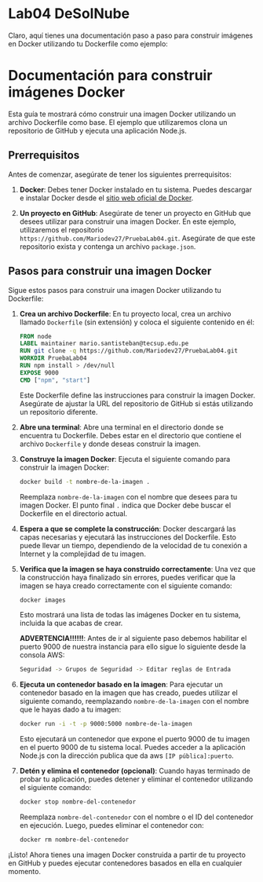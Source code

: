 # Lab04 DeSolNube 
Claro, aquí tienes una documentación paso a paso para construir imágenes en Docker utilizando tu Dockerfile como ejemplo:

# Documentación para construir imágenes Docker

Esta guía te mostrará cómo construir una imagen Docker utilizando un archivo Dockerfile como base. El ejemplo que utilizaremos clona un repositorio de GitHub y ejecuta una aplicación Node.js.

## Prerrequisitos

Antes de comenzar, asegúrate de tener los siguientes prerrequisitos:

1. **Docker**: Debes tener Docker instalado en tu sistema. Puedes descargar e instalar Docker desde el [sitio web oficial de Docker](https://www.docker.com/).

2. **Un proyecto en GitHub**: Asegúrate de tener un proyecto en GitHub que desees utilizar para construir una imagen Docker. En este ejemplo, utilizaremos el repositorio `https://github.com/Mariodev27/PruebaLab04.git`. Asegúrate de que este repositorio exista y contenga un archivo `package.json`.

## Pasos para construir una imagen Docker

Sigue estos pasos para construir una imagen Docker utilizando tu Dockerfile:

1. **Crea un archivo Dockerfile**: En tu proyecto local, crea un archivo llamado `Dockerfile` (sin extensión) y coloca el siguiente contenido en él:

   ```Dockerfile
   FROM node
   LABEL maintainer mario.santisteban@tecsup.edu.pe
   RUN git clone -q https://github.com/Mariodev27/PruebaLab04.git
   WORKDIR PruebaLab04
   RUN npm install > /dev/null
   EXPOSE 9000
   CMD ["npm", "start"]
   ```

   Este Dockerfile define las instrucciones para construir la imagen Docker. Asegúrate de ajustar la URL del repositorio de GitHub si estás utilizando un repositorio diferente.

2. **Abre una terminal**: Abre una terminal en el directorio donde se encuentra tu Dockerfile. Debes estar en el directorio que contiene el archivo `Dockerfile` y donde deseas construir la imagen.

3. **Construye la imagen Docker**: Ejecuta el siguiente comando para construir la imagen Docker:

   ```bash
   docker build -t nombre-de-la-imagen .
   ```

   Reemplaza `nombre-de-la-imagen` con el nombre que desees para tu imagen Docker. El punto final `.` indica que Docker debe buscar el Dockerfile en el directorio actual.

4. **Espera a que se complete la construcción**: Docker descargará las capas necesarias y ejecutará las instrucciones del Dockerfile. Esto puede llevar un tiempo, dependiendo de la velocidad de tu conexión a Internet y la complejidad de tu imagen.

5. **Verifica que la imagen se haya construido correctamente**: Una vez que la construcción haya finalizado sin errores, puedes verificar que la imagen se haya creado correctamente con el siguiente comando:

   ```bash
   docker images
   ```

   Esto mostrará una lista de todas las imágenes Docker en tu sistema, incluida la que acabas de crear.
   
   **ADVERTENCIA!!!!!!**:
   Antes de ir al siguiente paso debemos habilitar el puerto 9000 de nuestra instancia para ello sigue lo siguiente desde la consola AWS:
   ```bash
   Seguridad -> Grupos de Seguridad -> Editar reglas de Entrada
   ```
7. **Ejecuta un contenedor basado en la imagen**: Para ejecutar un contenedor basado en la imagen que has creado, puedes utilizar el siguiente comando, reemplazando `nombre-de-la-imagen` con el nombre que le hayas dado a tu imagen:

   ```bash
   docker run -i -t -p 9000:5000 nombre-de-la-imagen
   ```

   Esto ejecutará un contenedor que expone el puerto 9000 de tu imagen en el puerto 9000 de tu sistema local. Puedes acceder a la aplicación Node.js con la dirección publica que da aws `[IP pública]:puerto`.

8. **Detén y elimina el contenedor (opcional)**: Cuando hayas terminado de probar tu aplicación, puedes detener y eliminar el contenedor utilizando el siguiente comando:

   ```bash
   docker stop nombre-del-contenedor
   ```

   Reemplaza `nombre-del-contenedor` con el nombre o el ID del contenedor en ejecución. Luego, puedes eliminar el contenedor con:

   ```bash
   docker rm nombre-del-contenedor
   ```

¡Listo! Ahora tienes una imagen Docker construida a partir de tu proyecto en GitHub y puedes ejecutar contenedores basados en ella en cualquier momento.
